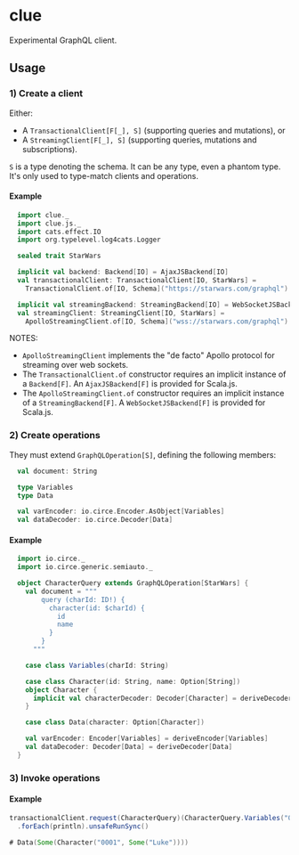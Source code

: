 # clue

Experimental GraphQL client.

## Usage

### 1) Create a client

Either:
  * A `TransactionalClient[F[_], S]` (supporting queries and mutations), or
  * A `StreamingClient[F[_], S]` (supporting queries, mutations and subscriptions).

  `S` is a type denoting the schema. It can be any type, even a phantom type. It's only used to type-match clients and operations.

#### Example

``` scala
  import clue._
  import clue.js._
  import cats.effect.IO
  import org.typelevel.log4cats.Logger

  sealed trait StarWars

  implicit val backend: Backend[IO] = AjaxJSBackend[IO]
  val transactionalClient: TransactionalClient[IO, StarWars] = 
    TransactionalClient.of[IO, Schema]("https://starwars.com/graphql")

  implicit val streamingBackend: StreamingBackend[IO] = WebSocketJSBackend[IO]
  val streamingClient: StreamingClient[IO, StarWars] = 
    ApolloStreamingClient.of[IO, Schema]("wss://starwars.com/graphql")
```

NOTES: 
* `ApolloStreamingClient` implements the "de facto" Apollo protocol for streaming over web sockets.
* The `TransactionalClient.of` constructor requires an implicit instance of a `Backend[F]`. An `AjaxJSBackend[F]` is provided for Scala.js.
* The `ApolloStreamingClient.of` constructor requires an implicit instance of a `StreamingBackend[F]`. A `WebSocketJSBackend[F]` is provided for Scala.js.


### 2) Create operations

They must extend `GraphQLOperation[S]`, defining the following members:

``` scala
  val document: String

  type Variables
  type Data

  val varEncoder: io.circe.Encoder.AsObject[Variables]
  val dataDecoder: io.circe.Decoder[Data]
```

#### Example

``` scala
  import io.circe._
  import io.circe.generic.semiauto._

  object CharacterQuery extends GraphQLOperation[StarWars] {
    val document = """
        query (charId: ID!) {
          character(id: $charId) {
            id
            name
          }
        }
      """

    case class Variables(charId: String)

    case class Character(id: String, name: Option[String])
    object Character {
      implicit val characterDecoder: Decoder[Character] = deriveDecoder[Character]
    }

    case class Data(character: Option[Character])

    val varEncoder: Encoder[Variables] = deriveEncoder[Variables]
    val dataDecoder: Decoder[Data] = deriveDecoder[Data]
  }
```

### 3) Invoke operations

#### Example

``` scala
transactionalClient.request(CharacterQuery)(CharacterQuery.Variables("0001"))
  .forEach(println).unsafeRunSync()

# Data(Some(Character("0001", Some("Luke"))))
```
